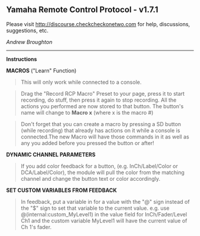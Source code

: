 ## Yamaha Remote Control Protocol - v1.7.1

Please visit http://discourse.checkcheckonetwo.com for help, discussions, suggestions, etc.

*Andrew Broughton*

---

**Instructions**

**MACROS** ("Learn" Function)

>This will only work while connected to a console.

>Drag the "Record RCP Macro" Preset to your page, press it to start recording, do stuff, then press it again to stop recording. All the actions you performed are now stored to that button. The button's name will change to **Macro x** (where x is the macro #)

>Don't forget that you can create a macro by pressing a SD button (while recording) that already has actions on it while a console is connected.The new Macro will have those commands in it as well as any you added before you pressed the button or after!

**DYNAMIC CHANNEL PARAMETERS**

>If you add color feedback for a button, (e.g. InCh/Label/Color or DCA/Label/Color), the module will pull the color from the matching channel and change the button text or color accordingly.

**SET CUSTOM VARIABLES FROM FEEDBACK**
>In feedback, put a variable in for a value with the "@" sign instead of the "$" sign to set that variable to the current value. e.g. use @(internal:custom_MyLevel1) in the value field for InCh/Fader/Level Ch1 and the custom variable MyLevel1 will have the current value of Ch 1's fader.